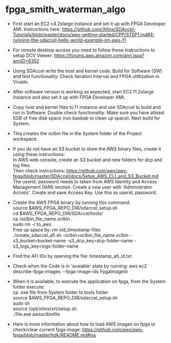 # fpga_smith_waterman_algo

- First start an EC2 c4.2xlarge instance and set it up with FPGA Developer AMI. Instructions here: https://github.com/Xilinx/SDAccel-Tutorials/blob/master/docs/aws-getting-started/CPP/STEP1.md#4-running-the-sdaccel-hello-world-example-on-aws-f1
- For remote desktop access you need to follow these instructions to setup DCV Viewer: https://forums.aws.amazon.com/ann.jspa?annID=6352
- Using SDAccel write the host and kernel code. Build for Software (SW) and test functionality. Check Iteration Interval and FPGA utitlization in Vivado.
- After software version is working as expected, start EC2 f1.2xlarge instance and also set it up with FPGA Developer AMI.
- Copy host and kernel files to f1 instance and use SDAccel to build and run in Software. Double check functionality. Make sure you have atleast 5GB of free disk space (run baobab to clean up space). Next build for System. 
- This creates the xclbin file in the System folder of the Project workspace. 
- If you do not have an S3 bucket to store the AWS binary files, create it using these instructions: <br/>
In AWS web console, create an S3 bucket and new folders for dcp and log files.<br/>
Then check instructions: https://github.com/aws/aws-fpga/blob/master/SDAccel/docs/Setup_AWS_CLI_and_S3_Bucket.md<br/>
The userid, password needs to taken from AWS Identity and Access Management (IAM) section. Create a new user with 'Administrator Access'. Create and save Access Key. Use this as userid, password. <br/>
- Create the AWS FPGA binary by running this command: <br/>
source $AWS_FPGA_REPO_DIR/sdaccel_setup.sh<br/>
cd $AWS_FPGA_REPO_DIR/SDAccel/tools/<br/>
cp <from System directory>/xclbin_file_name.xclbin . <br/>
sudo rm -r to_aws<br/>
Free up space by: rm old_timestamp-files <br/>
./create_sdaccel_afi.sh -xclbin=xclbin_file_name.xclbin -s3_bucket=bucket-name -s3_dcp_key=dcp-folder-name -s3_logs_key=logs-folder-name<br/>
- Find the AFI IDs by opening the file: timestamp_afi_id.txt
- Check when the Code is in 'avaiable' state by running: aws ec2 describe-fpga-images --fpga-image-ids FpgaImageId
- When it is available, to execute the application on fpga, from the System folder execute: <br/>
cp .exe file from System folder to tools folder<br/>
source $AWS_FPGA_REPO_DIR/sdaccel_setup.sh<br/>
sudo sh<br/>
source /opt/xilinx/xrt/setup.sh<br/> 
./file.exe awsxclbinfile<br/>

- Here is more information about how to load AWS images on fpga or check/clear current fpga image: https://github.com/aws/aws-fpga/blob/master/hdk/README.md#iss
